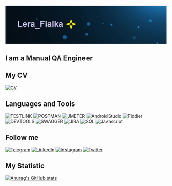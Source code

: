 ![Header](https://github.com/Wall120/Wall120/blob/main/assets/gitimage.png)

## I am a Manual QA Engineer

## My CV
[![CV](https://img.shields.io/badge/-CV-D2691E)](https://drive.google.com/file/d/13qJGe09VvvMCGMd54jZCOPaZufsjQjZB/view?usp=sharing)

## Languages and Tools
![TESTLINK](https://img.shields.io/badge/-TESTLINK-090909?style=for-the-badge&logo=TESTLINK&logoColor=FFFF00)
![POSTMAN](https://img.shields.io/badge/-POSTMAN-090909?style=for-the-badge&logo=POSTMAN&logoColor=FFA500)
![JMETER](https://img.shields.io/badge/-JMETER-090909?style=for-the-badge&logo=JMETER&logoColor=FF69B4)
![AndroidStudio](https://img.shields.io/badge/-AndroidStudio-090909?style=for-the-badge&logo=AndroidStudio&logoColor=00FA9A)
![Fiddler](https://img.shields.io/badge/-FIDDLER-090909?style=for-the-badge&logo=FIDDLER&logoColor=00FF00)
![DEVTOOLS](https://img.shields.io/badge/-DEVTOOLS-090909?style=for-the-badge&logo=DEVTOOLS&logoColor=0000FF)
![SWAGGER](https://img.shields.io/badge/-SWAGGER-090909?style=for-the-badge&logo=SWAGGER&logoColor=32CD32)
![JIRA](https://img.shields.io/badge/-JIRA-090909?style=for-the-badge&logo=JIRA&logoColor=0000CD)
![SQL](https://img.shields.io/badge/-SQL-090909?style=for-the-badge&logo=mysql&logoColor=006488)
![Javascript](https://img.shields.io/badge/-Javascript-090909?style=for-the-badge&logo=Javascript)

## Follow me
[![Telegram](https://img.shields.io/badge/-Telegram-090909?style=for-the-badge&logo=telegram&logoColor=27A0D9)](https://t.me/Lera_Fealka)
[![LinkedIn](https://img.shields.io/badge/-LinkedIn-090909?style=for-the-badge&logo=LinkedIn&logoColor=007BB6)](https://www.linkedin.com/in/valeriya-feoktistova)
[![Instagram](https://img.shields.io/badge/-Instagram-090909?style=for-the-badge&logo=Instagram&logoColor=B4068E)](https://www.instagram.com/lera_fialka)
[![Twitter](https://img.shields.io/badge/-Twitter-090909?style=for-the-badge&logo=Twitter&logoColor=1C9DEB)](https://twitter.com/VFeaktsistava?t=6vpni95hrghLZY2OvTwpGw&s=35)

## My Statistic
[![Anurag's GitHub stats](https://github-readme-stats.vercel.app/api?username=Wall120&show_icons=true&theme=radical)](https://github.com/Wall120/github-readme-stats)